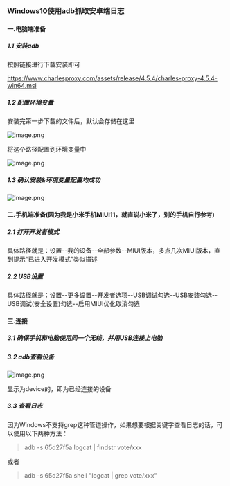 ### Windows10使用adb抓取安卓端日志

#### 一.电脑端准备

##### 1.1 安装adb

按照链接进行下载安装即可

https://www.charlesproxy.com/assets/release/4.5.4/charles-proxy-4.5.4-win64.msi

##### 1.2 配置环境变量

安装完第一步下载的文件后，默认会存储在这里

![image.png](https://i.loli.net/2019/11/12/lkmiLyseoVrM3x6.png)

将这个路径配置到环境变量中

![image.png](https://i.loli.net/2019/11/12/LtY4NplWJDgdckf.png)

##### 1.3 确认安装&环境变量配置均成功

![image.png](https://i.loli.net/2019/11/12/ZRrvXYnujtgyF1E.png)

#### 二.手机端准备(因为我是小米手机MIUI11，就直说小米了，别的手机自行参考)

##### 2.1 打开开发者模式

具体路径就是：设置--我的设备--全部参数--MIUI版本，多点几次MIUI版本，直到提示“已进入开发模式”类似描述

##### 2.2 USB设置

具体路径就是：设置--更多设置--开发者选项--USB调试勾选--USB安装勾选--USB调试(安全设置)勾选--启用MIUI优化取消勾选

#### 三.连接

##### 3.1 确保手机和电脑使用同一个无线，并用USB连接上电脑

##### 3.2 adb查看设备

![image.png](https://i.loli.net/2019/11/12/KVJqecrvbTyu76B.png)

显示为device的，即为已经连接的设备

##### 3.3 查看日志

因为Windows不支持grep这种管道操作，如果想要根据关键字查看日志的话，可以使用以下两种方法：

> adb -s 65d27f5a logcat | findstr vote/xxx

或者

> adb -s 65d27f5a shell "logcat | grep vote/xxx"
